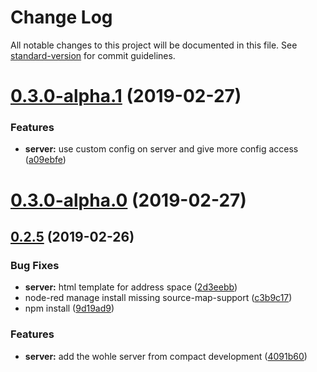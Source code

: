 # Change Log

All notable changes to this project will be documented in this file. See [standard-version](https://github.com/conventional-changelog/standard-version) for commit guidelines.

# [0.3.0-alpha.1](https://github.com/BiancoRoyal/node-red-contrib-opcua-server/compare/v0.3.0-alpha.0...v0.3.0-alpha.1) (2019-02-27)


### Features

* **server:** use custom config on server and give more config access ([a09ebfe](https://github.com/BiancoRoyal/node-red-contrib-opcua-server/commit/a09ebfe))



# [0.3.0-alpha.0](https://github.com/BiancoRoyal/node-red-contrib-opcua-server/compare/v0.2.5...v0.3.0-alpha.0) (2019-02-27)



## [0.2.5](https://github.com/BiancoRoyal/node-red-contrib-opcua-server/compare/4091b60...v0.2.5) (2019-02-26)


### Bug Fixes

* **server:** html template for address space ([2d3eebb](https://github.com/BiancoRoyal/node-red-contrib-opcua-server/commit/2d3eebb))
* node-red manage install missing source-map-support ([c3b9c17](https://github.com/BiancoRoyal/node-red-contrib-opcua-server/commit/c3b9c17))
* npm install ([9d19ad9](https://github.com/BiancoRoyal/node-red-contrib-opcua-server/commit/9d19ad9))


### Features

* **server:** add the wohle server from compact development ([4091b60](https://github.com/BiancoRoyal/node-red-contrib-opcua-server/commit/4091b60))
